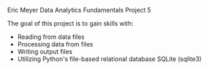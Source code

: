 Eric Meyer
Data Analytics Fundamentals Project 5

The goal of this project is to gain skills with:
- Reading from data files
- Processing data from files
- Writing output files
- Utilizing Python's file-based relational database SQLite (sqlite3)
